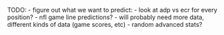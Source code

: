 TODO:
    - figure out what we want to predict:
        - look at adp vs ecr for every position?
        - nfl game line predictions?
            - will probably need more data, different kinds of data (game scores, etc)
        - random advanced stats?